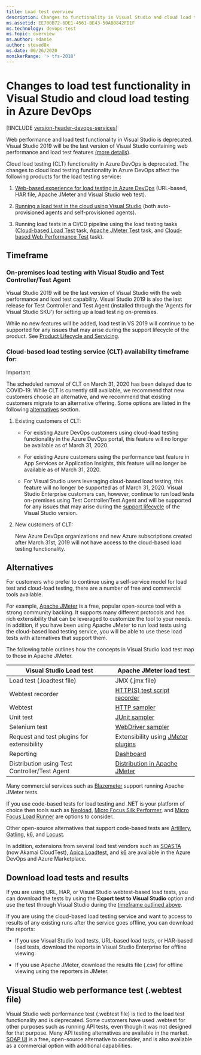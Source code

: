 ```yaml
---
title: Load test overview
description: Changes to functionality in Visual Studio and cloud load testing in Azure DevOps
ms.assetid: EE700B72-6DE1-4561-BE43-50AB0842FD1F
ms.technology: devops-test
ms.topic: overview
ms.author: sdanie
author: steved0x
ms.date: 06/26/2020
monikerRange: '> tfs-2018'
---
```


# Changes to load test functionality in Visual Studio and cloud load testing in Azure DevOps

[!INCLUDE [version-header-devops-services](../includes/version-header-devops-services.md)] 

Web performance and load test functionality in Visual Studio is deprecated.
Visual Studio 2019 will be the last version of Visual Studio containing web performance and load test features
[(more details)](https://docs.microsoft.com/visualstudio/releases/2019/release-notes-preview).

Cloud load testing (CLT) functionality in Azure DevOps is deprecated.
The changes to cloud load testing functionality in Azure DevOps affect the following products for the load testing service:

1. [Web-based experience for load testing in Azure DevOps](get-started-simple-cloud-load-test.md) (URL-based, HAR file, Apache JMeter and Visual Studio web test).

1. [Running a load test in the cloud using Visual Studio](getting-started-with-performance-testing.md) (both auto-provisioned agents and self-provisioned agents).

1. Running load tests in a CI/CD pipeline using the load testing tasks ([Cloud-based Load Test](../../pipelines/tasks/test/cloud-based-load-test.md) task,
   [Apache JMeter Test](../../pipelines/tasks/test/run-jmeter-load-test.md) task, and [Cloud-based Web Performance Test](../../pipelines/tasks/test/cloud-based-web-performance-test.md) task). 

<a name="timeframe"></a>
## Timeframe 

### On-premises load testing with Visual Studio and Test Controller/Test Agent

Visual Studio 2019 will be the last version of Visual Studio with the web performance and load test capability.
Visual Studio 2019 is also the last release for Test Controller and Test Agent (installed through the 'Agents for Visual Studio SKU')
for setting up a load test rig on-premises.

While no new features will be added, load test in VS 2019 will continue to be supported for any issues that may
arise during the support lifecycle of the product. See [Product Lifecycle and Servicing](https://docs.microsoft.com/visualstudio/productinfo/vs-servicing-vs). 
 
### Cloud-based load testing service (CLT) availability timeframe for:

> [!IMPORTANT]
> The scheduled removal of CLT on March 31, 2020 has been delayed due to COVID-19. While CLT is currently still available, we recommend that new customers choose an alternative, and we recommend that existing customers migrate to an alternative offering. Some options are listed in the following [alternatives](#alternatives) section.

1. Existing customers of CLT:

   * For existing Azure DevOps customers using cloud-load testing functionality in the Azure DevOps portal,
     this feature will no longer be available as of March 31, 2020.

   * For existing Azure customers using the performance test feature in App Services or Application Insights,
     this feature will no longer be available as of March 31, 2020. 

   * For Visual Studio users leveraging cloud-based load testing, this feature will no longer be supported
     as of March 31, 2020. Visual Studio Enterprise customers can, however, continue to run load tests on-premises
     using Test Controller/Test Agent and will be supported for any issues that may arise during the
     [support lifecycle](https://docs.microsoft.com/visualstudio/productinfo/vs-servicing-vs) of the Visual Studio version.  
 
1. New customers of CLT:

   New Azure DevOps organizations and new Azure subscriptions created after March 31st, 2019
   will not have access to the cloud-based load testing functionality. 

## Alternatives

For customers who prefer to continue using a self-service model for load test and cloud-load testing,
there are a number of free and commercial tools available.

For example, [Apache JMeter](https://jmeter.apache.org) is a free, popular open-source tool with a strong community backing.
It supports many different protocols and has rich extensibility that can be leveraged to customize the tool to your needs.
In addition, if you have been using Apache JMeter to run load tests using the cloud-based load testing service,
you will be able to use these load tests with alternatives that support them.

The following table outlines how the concepts in Visual Studio load test map to those in Apache JMeter.

| Visual Studio Load test | Apache JMeter load test |
| --- | --- |
|Load test (.loadtest file) | JMX (.jmx file) |
|Webtest recorder | [HTTP(S) test script recorder](https://jmeter.apache.org/usermanual/component_reference.html) |
|Webtest | [HTTP sampler](https://jmeter.apache.org/usermanual/component_reference.html#HTTP_Request) |
|Unit test | [JUnit sampler](https://jmeter.apache.org/usermanual/junitsampler_tutorial.html) |
|Selenium test | [WebDriver sampler](https://jmeter-plugins.org/wiki/WebDriverTutorial/) |
|Request and test plugins for extensibility | Extensibility using [JMeter plugins](https://jmeter-plugins.org/) |
|Reporting | [Dashboard](https://jmeter.apache.org/usermanual/generating-dashboard.html) |
|Distribution using Test Controller/Test Agent | [Distribution in Apache JMeter](https://jmeter.apache.org/usermanual/jmeter_distributed_testing_step_by_step.html) |

Many commercial services such as [Blazemeter](https://www.blazemeter.com/) support running Apache JMeter tests.
 
If you use code-based tests for load testing and .NET is your platform of choice then tools such as
[Neoload](https://www.neotys.com/neoload/overview), [Micro Focus Silk Performer](https://www.microfocus.com/products/silk-portfolio/silk-performer/),
and [Micro Focus Load Runner](https://www.microfocus.com/products/loadrunner-load-testing/overview) are options to consider.

Other open-source alternatives that support code-based tests are [Artillery](https://artillery.io/), [Gatling](https://gatling.io/), [k6](https://k6.io/), and [Locust](https://locust.io/).

In addition, extensions from several load test vendors such as [SOASTA](https://marketplace.visualstudio.com/items?itemName=SOASTA.SOASTA-Extension)
(now Akamai CloudTest), [Apica Loadtest](https://marketplace.visualstudio.com/items?itemName=apicasystem.apica-loadtest), and
[k6](https://marketplace.visualstudio.com/items?itemName=k6.k6-load-test) are available in the Azure DevOps and Azure Marketplace.


## Download load tests and results

If you are using URL, HAR, or Visual Studio webtest-based load tests, you can download the tests
by using the **Export test to Visual Studio** option and use the test through Visual Studio during the
[timeframe outlined above](#timeframe).

If you are using the cloud-based load testing service and want to access to results of any
existing runs after the service goes offline, you can download the reports:

* If you use Visual Studio load tests, URL-based load tests, or HAR-based load tests, download the reports in Visual Studio Enterprise for offline viewing. 

* If you use Apache JMeter, download the results file (.csv) for offline viewing using the reporters in JMeter.

## Visual Studio web performance test (.webtest file) 

Visual Studio web performance test (.webtest file) is tied to the load test
functionality and is deprecated. Some customers have used .webtest for other purposes
such as running API tests, even though it was not designed for that purpose.
Many API testing alternatives are available in the market. [SOAP UI](https://www.soapui.org/) is a free,
open-source alternative to consider, and is also available as a commercial option with additional capabilities.


